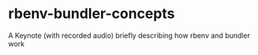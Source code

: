 rbenv-bundler-concepts
======================

A Keynote (with recorded audio) briefly describing how rbenv and bundler work
